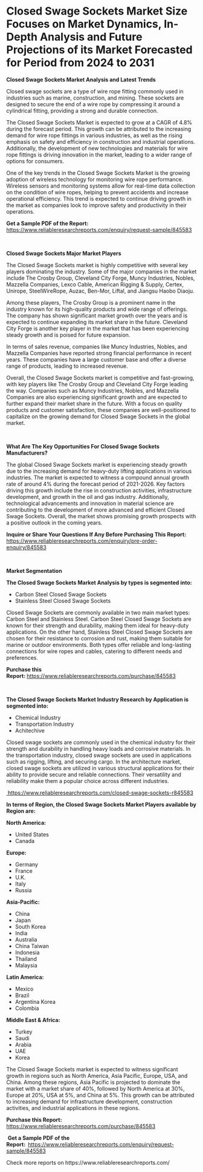 <p><h1>Closed Swage Sockets Market Size Focuses on Market Dynamics, In-Depth Analysis and Future Projections of its Market Forecasted for Period from 2024 to 2031</h1></p><p><strong>Closed Swage Sockets Market Analysis and Latest Trends</strong></p>
<p><p>Closed swage sockets are a type of wire rope fitting commonly used in industries such as marine, construction, and mining. These sockets are designed to secure the end of a wire rope by compressing it around a cylindrical fitting, providing a strong and durable connection.</p><p>The Closed Swage Sockets Market is expected to grow at a CAGR of 4.8% during the forecast period. This growth can be attributed to the increasing demand for wire rope fittings in various industries, as well as the rising emphasis on safety and efficiency in construction and industrial operations. Additionally, the development of new technologies and materials for wire rope fittings is driving innovation in the market, leading to a wider range of options for consumers.</p><p>One of the key trends in the Closed Swage Sockets Market is the growing adoption of wireless technology for monitoring wire rope performance. Wireless sensors and monitoring systems allow for real-time data collection on the condition of wire ropes, helping to prevent accidents and increase operational efficiency. This trend is expected to continue driving growth in the market as companies look to improve safety and productivity in their operations.</p></p>
<p><strong>Get a Sample PDF of the Report:&nbsp;</strong> <a href="https://www.reliableresearchreports.com/enquiry/request-sample/845583">https://www.reliableresearchreports.com/enquiry/request-sample/845583</a></p>
<p>&nbsp;</p>
<p><strong>Closed Swage Sockets Major Market Players</strong></p>
<p><p>The Closed Swage Sockets market is highly competitive with several key players dominating the industry. Some of the major companies in the market include The Crosby Group, Cleveland City Forge, Muncy Industries, Nobles, Mazzella Companies, Lexco Cable, American Rigging & Supply, Certex, Unirope, SteelWireRope, Auzac, Ben-Mor, Liftal, and Jiangsu Haobo Diaoju.</p><p>Among these players, The Crosby Group is a prominent name in the industry known for its high-quality products and wide range of offerings. The company has shown significant market growth over the years and is expected to continue expanding its market share in the future. Cleveland City Forge is another key player in the market that has been experiencing steady growth and is poised for future expansion.</p><p>In terms of sales revenue, companies like Muncy Industries, Nobles, and Mazzella Companies have reported strong financial performance in recent years. These companies have a large customer base and offer a diverse range of products, leading to increased revenue.</p><p>Overall, the Closed Swage Sockets market is competitive and fast-growing, with key players like The Crosby Group and Cleveland City Forge leading the way. Companies such as Muncy Industries, Nobles, and Mazzella Companies are also experiencing significant growth and are expected to further expand their market share in the future. With a focus on quality products and customer satisfaction, these companies are well-positioned to capitalize on the growing demand for Closed Swage Sockets in the global market.</p></p>
<p>&nbsp;</p>
<p><strong>What Are The Key Opportunities For Closed Swage Sockets Manufacturers?</strong></p>
<p><p>The global Closed Swage Sockets market is experiencing steady growth due to the increasing demand for heavy-duty lifting applications in various industries. The market is expected to witness a compound annual growth rate of around 4% during the forecast period of 2021-2026. Key factors driving this growth include the rise in construction activities, infrastructure development, and growth in the oil and gas industry. Additionally, technological advancements and innovation in material science are contributing to the development of more advanced and efficient Closed Swage Sockets. Overall, the market shows promising growth prospects with a positive outlook in the coming years.</p></p>
<p><strong>Inquire or Share Your Questions If Any Before Purchasing This Report:</strong> <a href="https://www.reliableresearchreports.com/enquiry/pre-order-enquiry/845583">https://www.reliableresearchreports.com/enquiry/pre-order-enquiry/845583</a></p>
<p>&nbsp;</p>
<p><strong>Market Segmentation</strong></p>
<p><strong>The Closed Swage Sockets Market Analysis by types is segmented into:</strong></p>
<p><ul><li>Carbon Steel Closed Swage Sockets</li><li>Stainless Steel Closed Swage Sockets</li></ul></p>
<p><p>Closed Swage Sockets are commonly available in two main market types: Carbon Steel and Stainless Steel. Carbon Steel Closed Swage Sockets are known for their strength and durability, making them ideal for heavy-duty applications. On the other hand, Stainless Steel Closed Swage Sockets are chosen for their resistance to corrosion and rust, making them suitable for marine or outdoor environments. Both types offer reliable and long-lasting connections for wire ropes and cables, catering to different needs and preferences.</p></p>
<p><strong>Purchase this Report:&nbsp;</strong><a href="https://www.reliableresearchreports.com/purchase/845583">https://www.reliableresearchreports.com/purchase/845583</a></p>
<p>&nbsp;</p>
<p><strong>The Closed Swage Sockets Market Industry Research by Application is segmented into:</strong></p>
<p><ul><li>Chemical Industry</li><li>Transportation Industry</li><li>Achitechive</li></ul></p>
<p><p>Closed swage sockets are commonly used in the chemical industry for their strength and durability in handling heavy loads and corrosive materials. In the transportation industry, closed swage sockets are used in applications such as rigging, lifting, and securing cargo. In the architecture market, closed swage sockets are utilized in various structural applications for their ability to provide secure and reliable connections. Their versatility and reliability make them a popular choice across different industries.</p></p>
<p><a href="https://www.reliableresearchreports.com/closed-swage-sockets-r845583">&nbsp;https://www.reliableresearchreports.com/closed-swage-sockets-r845583</a></p>
<p><strong>In terms of Region, the Closed Swage Sockets Market Players available by Region are:</strong></p>
<p>
    <p> <strong> North America: </strong>
        <ul>
            <li>United States</li>
            <li>Canada</li>
        </ul>
        </p> 
    <p> <strong> Europe: </strong>
        <ul>
            <li>Germany</li>
            <li>France</li>
            <li>U.K.</li>
            <li>Italy</li>
            <li>Russia</li>
        </ul>
        </p> 
    <p> <strong> Asia-Pacific: </strong>
        <ul>
            <li>China</li>
            <li>Japan</li>
            <li>South Korea</li>
            <li>India</li>
            <li>Australia</li>
            <li>China Taiwan</li>
            <li>Indonesia</li>
            <li>Thailand</li>
            <li>Malaysia</li>
        </ul>
        </p> 
    <p> <strong> Latin America: </strong>
        <ul>
            <li>Mexico</li>
            <li>Brazil</li>
            <li>Argentina Korea</li>
            <li>Colombia</li>
        </ul>
        </p> 
    <p> <strong> Middle East & Africa: </strong>
        <ul>
            <li>Turkey</li>
            <li>Saudi</li>
            <li>Arabia</li>
            <li>UAE</li>
            <li>Korea</li>
        </ul>
    </p>
    </p>
<p><p>The Closed Swage Sockets market is expected to witness significant growth in regions such as North America, Asia Pacific, Europe, USA, and China. Among these regions, Asia Pacific is projected to dominate the market with a market share of 40%, followed by North America at 30%, Europe at 20%, USA at 5%, and China at 5%. This growth can be attributed to increasing demand for infrastructure development, construction activities, and industrial applications in these regions.</p></p>
<p><strong>Purchase this Report: </strong><a href="https://www.reliableresearchreports.com/purchase/845583">https://www.reliableresearchreports.com/purchase/845583</a></p>
<p>&nbsp;<strong>Get a Sample PDF of the Report:&nbsp;&nbsp;</strong><a href="https://www.reliableresearchreports.com/enquiry/request-sample/845583">https://www.reliableresearchreports.com/enquiry/request-sample/845583</a></p>
<p><strong></strong></p>
<p>Check more reports on https://www.reliableresearchreports.com/</p>